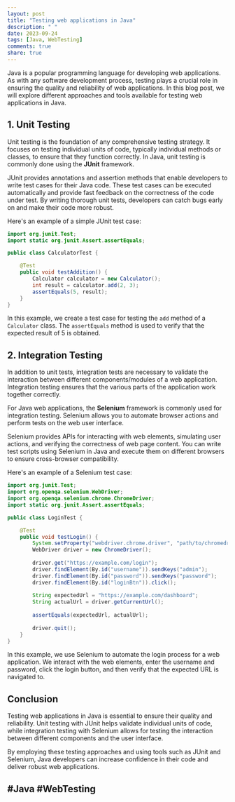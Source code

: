 ```yaml
---
layout: post
title: "Testing web applications in Java"
description: " "
date: 2023-09-24
tags: [Java, WebTesting]
comments: true
share: true
---
```


Java is a popular programming language for developing web applications. As with any software development process, testing plays a crucial role in ensuring the quality and reliability of web applications. In this blog post, we will explore different approaches and tools available for testing web applications in Java.

## 1. Unit Testing

Unit testing is the foundation of any comprehensive testing strategy. It focuses on testing individual units of code, typically individual methods or classes, to ensure that they function correctly. In Java, unit testing is commonly done using the **JUnit** framework.

JUnit provides annotations and assertion methods that enable developers to write test cases for their Java code. These test cases can be executed automatically and provide fast feedback on the correctness of the code under test. By writing thorough unit tests, developers can catch bugs early on and make their code more robust.

Here's an example of a simple JUnit test case:

```java
import org.junit.Test;
import static org.junit.Assert.assertEquals;

public class CalculatorTest {

    @Test
    public void testAddition() {
        Calculator calculator = new Calculator();
        int result = calculator.add(2, 3);
        assertEquals(5, result);
    }
}
```

In this example, we create a test case for testing the `add` method of a `Calculator` class. The `assertEquals` method is used to verify that the expected result of 5 is obtained.

## 2. Integration Testing

In addition to unit tests, integration tests are necessary to validate the interaction between different components/modules of a web application. Integration testing ensures that the various parts of the application work together correctly.

For Java web applications, the **Selenium** framework is commonly used for integration testing. Selenium allows you to automate browser actions and perform tests on the web user interface.

Selenium provides APIs for interacting with web elements, simulating user actions, and verifying the correctness of web page content. You can write test scripts using Selenium in Java and execute them on different browsers to ensure cross-browser compatibility.

Here's an example of a Selenium test case:

```java
import org.junit.Test;
import org.openqa.selenium.WebDriver;
import org.openqa.selenium.chrome.ChromeDriver;
import static org.junit.Assert.assertEquals;

public class LoginTest {

    @Test
    public void testLogin() {
        System.setProperty("webdriver.chrome.driver", "path/to/chromedriver");
        WebDriver driver = new ChromeDriver();
        
        driver.get("https://example.com/login");
        driver.findElement(By.id("username")).sendKeys("admin");
        driver.findElement(By.id("password")).sendKeys("password");
        driver.findElement(By.id("loginBtn")).click();
        
        String expectedUrl = "https://example.com/dashboard";
        String actualUrl = driver.getCurrentUrl();
        
        assertEquals(expectedUrl, actualUrl);
        
        driver.quit();
    }
}
```

In this example, we use Selenium to automate the login process for a web application. We interact with the web elements, enter the username and password, click the login button, and then verify that the expected URL is navigated to.

## Conclusion

Testing web applications in Java is essential to ensure their quality and reliability. Unit testing with JUnit helps validate individual units of code, while integration testing with Selenium allows for testing the interaction between different components and the user interface.

By employing these testing approaches and using tools such as JUnit and Selenium, Java developers can increase confidence in their code and deliver robust web applications.

## #Java #WebTesting